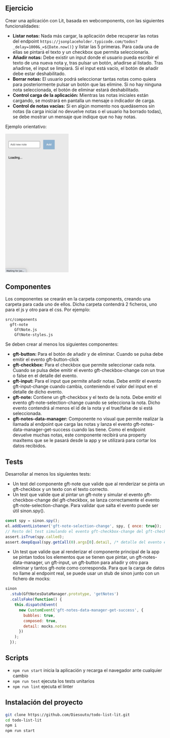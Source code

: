 ## Ejercicio

Crear una aplicación con Lit, basada en webcomponents, con las siguientes funcionalidades:

- **Listar notas:** Nada más cargar, la aplicación debe recuperar las notas del endpoint `https://jsonplaceholder.typicode.com/todos?_delay=1000&_=${Date.now()}` y listar las 5 primeras. Para cada una de ellas se pintará el texto y un checkbox que permita seleccionarla.
- **Añadir notas:** Debe existir un input donde el usuario pueda escribir el texto de una nueva nota y, tras pulsar un botón, añadirse al listado. Tras añadirse, el input se limpiará. Si el input está vacío, el botón de añadir debe estar deshabilitado.
- **Borrar notas:** El usuario podrá seleccionar tantas notas como quiera para posteriormente pulsar un botón que las elimine. Si no hay ninguna nota seleccionada, el botón de eliminar estará deshabilitado.
- **Control carga de la aplicación:** Mientras las notas iniciales están cargando, se mostrará en pantalla un mensaje o indicador de carga.
- **Control de notas vacías:** Si en algún momento nos quedásemos sin notas (la carga inicial no devuelve notas o el usuario ha borrado todas), se debe mostrar un mensaje que indique que no hay notas.

Ejemplo orientativo:

<img src="./assets/example.gif" width="200px">

## Componentes

Los componentes se crearán en la carpeta components, creando una carpeta para cada uno de ellos. Dicha carpeta contendrá 2 ficheros, uno para el js y otro para el css. Por ejemplo:
```
src/components
  gft-note
    GftNote.js
    GftNote-styles.js
```

Se deben crear al menos los siguientes componentes:

- **gft-button:** Para el botón de añadir y de eliminar. Cuando se pulsa debe emitir el evento gft-button-click
- **gft-checkbox:** Para el checkbox que permite seleccionar cada nota. Cuando se pulsa debe emitir el evento gft-checkbox-change con un true o false en el detalle del evento.
- **gft-input:** Para el input que permite añadir notas. Debe emitir el evento gft-input-change cuando cambia, conteniendo el valor del input en el detalle de dicho evento.
- **gft-note:** Contiene un gft-checkbox y el texto de la nota. Debe emitir el evento gft-note-selection-change cuando se selecciona la nota. Dicho evento contendrá al menos el id de la nota y el true/false de si está seleccionada.
- **gft-notes-data-manager:** Componente no visual que permite realizar la llamada al endpoint que carga las notas y lanza el evento gft-notes-data-manager-get-success cuando las tiene. Como el endpoint devuelve muchas notas, este componente recibirá una property maxItems que se le pasará desde la app y se utilizará para cortar los datos recibidos.

## Tests

Desarrollar al menos los siguientes tests:

- Un test del componente gft-note que valide que al renderizar se pinta un gft-checkbox y un texto con el texto correcto.
- Un test que valide que al pintar un gft-note y simular el evento gft-checkbox-change del gft-checkbox, se lanza correctamente el evento gft-note-selection-change. Para validar que salta el evento puede ser útil sinon.spy().
```js
const spy = sinon.spy();
el.addEventListener('gft-note-selection-change', spy, { once: true});
// Resto del test simulando el evento gft-checkbox-change del gft-checkbox...
assert.isTrue(spy.called);
assert.deepEqual(spy.getCall(0).args[0].detail, /* detalle del evento esperado */);
```
- Un test que valide que al renderizar el componente principal de la app se pintan todos los elementos que se tienen que pintar, un gft-notes-data-manager, un gft-input, un gft-button para añadir y otro para eliminar y tantos gft-note como corresponda. Para que la carga de datos no llame al endpoint real, se puede usar un stub de sinon junto con un fichero de mocks:
```js
sinon
  .stub(GftNotesDataManager.prototype, 'getNotes')
  .callsFake(function() {
    this.dispatchEvent(
      new CustomEvent('gft-notes-data-manager-get-success', {
        bubbles: true,
        composed: true,
        detail: mocks.notes
      })
    );
  });
```

## Scripts

- `npm run start` inicia la aplicación y recarga el navegador ante cualquier cambio
- `npm run test` ejecuta los tests unitarios
- `npm run lint` ejecuta el linter

## Instalación del proyecto

```bash
git clone https://github.com/Diesouto/todo-list-lit.git
cd todo-list-lit
npm i
npm run start
```
